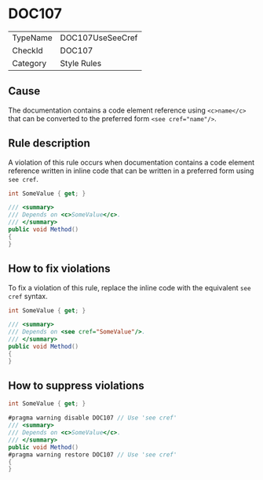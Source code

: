 # DOC107

<table>
<tr>
  <td>TypeName</td>
  <td>DOC107UseSeeCref</td>
</tr>
<tr>
  <td>CheckId</td>
  <td>DOC107</td>
</tr>
<tr>
  <td>Category</td>
  <td>Style Rules</td>
</tr>
</table>

## Cause

The documentation contains a code element reference using `<c>name</c>` that can be converted to the preferred form
`<see cref="name"/>`.

## Rule description

A violation of this rule occurs when documentation contains a code element reference written in inline code that can
be written in a preferred form using `see cref`.

```csharp
int SomeValue { get; }

/// <summary>
/// Depends on <c>SomeValue</c>.
/// </summary>
public void Method()
{
}
```

## How to fix violations

To fix a violation of this rule, replace the inline code with the equivalent `see cref` syntax.

```csharp
int SomeValue { get; }

/// <summary>
/// Depends on <see cref="SomeValue"/>.
/// </summary>
public void Method()
{
}
```

## How to suppress violations

```csharp
int SomeValue { get; }

#pragma warning disable DOC107 // Use 'see cref'
/// <summary>
/// Depends on <c>SomeValue</c>.
/// </summary>
public void Method()
#pragma warning restore DOC107 // Use 'see cref'
{
}
```
